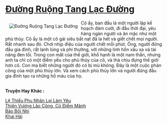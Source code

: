 <a href="https://truyentiki.com/duong-ruong-tang-lac-duong.31671/" title="Đường Ruộng Tang Lạc Đường"><h1>Đường Ruộng Tang Lạc Đường</h1></a><div style="display:table"><img align="right" style="float: left; padding: 10px;" src="https://truyentiki.com/a/img/str/src/31671.jpg" alt="Đường Ruộng Tang Lạc Đường">Cô ấy, ban đầu là một người lập kế hoạch đám cưới, đi đầu thời đại, yêu hàng ngàn người và ăn mặc như một phù thủy. Cô ấy là một cô gái siêu bắt nạt đã la hét và giết chết mọi người. Rất nhanh sau đó. Chơi nhịp điệu của người chết mỗi phút. Ông, người đứng đầu gia đình, rất lạnh lùng và phi thường, với những linh hồn xấu xa và tài năng đen tối. Trong con mắt của thế giới, khổ hạnh là một nam thần, nhưng anh ta chỉ có một điểm yếu cho phù thủy của cô, và thà chịu đựng thế giới hơn cô. Con ma biết những người đó có bị mù không. Đây là một cuộc phản công của một phù thủy lớn. Và xem cách phù thủy lớn và người đứng đầu gia đình tạo ra những hồ máu của họ.</div><p><br><b>Truyện Hay Khác :</b></p><a href="https://truyentiki.com/le-thieu-phu-nhan-lai-lam-yeu.31670/" alt="Lệ Thiếu Phu Nhân Lại Làm Yêu">Lệ Thiếu Phu Nhân Lại Làm Yêu</a><br/><a href="https://github.com/nownovels/truyenhay/tree/master/truyenhay/30822/README.md" alt="Thiên Vương Lão Công, Có Điểm Mãnh">Thiên Vương Lão Công, Có Điểm Mãnh</a><br/><a href="https://github.com/nownovels/top500/tree/master/truyenhay/33926/" alt="Bảo Bối Nhi">Bảo Bối Nhi</a><br/><a href="https://wikitruyen.wordpress.com/2020/06/23/khai-hai/" alt="Khai Hải">Khai Hải</a><br/>